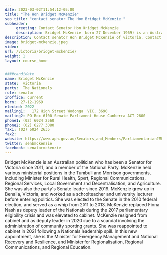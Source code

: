 ```yaml
---
date: 2023-03-02T11:54:12-05:00
title: "The Hon Bridget McKenzie"
seo_title: "contact senator The Hon Bridget McKenzie "
subheader:
     greeting: Contact Senator Hon Bridget McKenzie
     description: Bridget McKenzie (born 27 December 1969) is an Australian politician. She is a member of the National Party and has been a Senator for Victoria since 2011. She has held ministerial office in the Turnbull and Morrison governments, also serving as the party's Senate leader since 2019.
description: Contact senator Hon Bridget McKenzie of victoria. Contact information for Hon Bridget McKenzie includes email address, phone number, and mailing address.
image: bridget-mckenzie.jpeg
video:
url: /victoria/bridget-mckenzie/
weight: 1
layout: course_home


####candidate
name: Bridget McKenzie
state:	victoria
party:	The Nationals
role: senator
inoffice: current
born:  27-12-1969
elected: 2022
mailing1:	172 High Street Wodonga, VIC, 3690
mailing2: PO Box 6100 Senate Parliament House Canberra ACT 2600
phone1:	(02) 6024 2560
phone2: (02) 6277 3080
fax1: (02) 6024 2635
fax2:
website: https://www.aph.gov.au/Senators_and_Members/Parliamentarian?MPID=207825
twitter: senbmckenzie
facebook: senatormckenzie
---
```

Bridget McKenzie is an Australian politician who has been a Senator for Victoria since 2011, and a member of the National Party. McKenzie held various ministerial positions in the Turnbull and Morrison governments, including Minister for Rural Health, Sport, Regional Communications, Regional Services, Local Government and Decentralisation, and Agriculture. She was also the party's Senate leader since 2019. McKenzie grew up in Benalla, Victoria, and worked as a schoolteacher and university lecturer before entering politics. She was elected to the Senate in the 2010 federal election, and served as a whip from 2011 to 2013. McKenzie replaced Fiona Nash as deputy leader of the Nationals during the 2017 parliamentary eligibility crisis and was elevated to cabinet. McKenzie resigned from cabinet and as deputy leader in 2020 due to a scandal involving the administration of community sporting grants. She was reappointed to cabinet in 2021 following a Nationals leadership spill. In this new appointment, she is the Minister for Emergency Management and National Recovery and Resilience, and Minister for Regionalisation, Regional Communications, and Regional Education.
